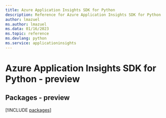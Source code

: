 ```yaml
---
title: Azure Application Insights SDK for Python
description: Reference for Azure Application Insights SDK for Python
author: lmazuel
ms.author: lmazuel
ms.data: 01/16/2023
ms.topic: reference
ms.devlang: python
ms.service: applicationinsights
---
```

# Azure Application Insights SDK for Python - preview
## Packages - preview
[!INCLUDE [packages](application-insights-index.md)]